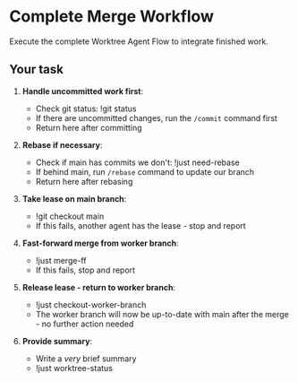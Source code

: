 # Complete Merge Workflow

Execute the complete Worktree Agent Flow to integrate finished work.

## Your task

1. **Handle uncommitted work first**:
   - Check git status: !git status
   - If there are uncommitted changes, run the `/commit` command first
   - Return here after committing

2. **Rebase if necessary**:
   - Check if main has commits we don't: !just need-rebase
   - If behind main, run `/rebase` command to update our branch
   - Return here after rebasing

3. **Take lease on main branch**:
   - !git checkout main
   - If this fails, another agent has the lease - stop and report

4. **Fast-forward merge from worker branch**:
   - !just merge-ff
   - If this fails, stop and report

5. **Release lease - return to worker branch**:
   - !just checkout-worker-branch
   - The worker branch will now be up-to-date with main after the merge - no further action needed 

6. **Provide summary**:
   - Write a *very* brief summary
   - !just worktree-status
